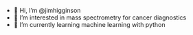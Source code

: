 - 👋 Hi, I’m @jimhigginson
- 👀 I’m interested in mass spectrometry for cancer diagnostics
- 🌱 I’m currently learning machine learning with python

<!---
jimhigginson/jimhigginson is a ✨ special ✨ repository because its `README.md` (this file) appears on your GitHub profile.
You can click the Preview link to take a look at your changes.
--->
